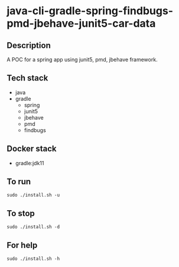 # java-cli-gradle-spring-findbugs-pmd-jbehave-junit5-car-data

## Description
A POC for a spring app using junit5,
pmd, jbehave framework.

## Tech stack
- java
- gradle
	- spring
  - junit5
  - jbehave
  - pmd
  - findbugs

## Docker stack
- gradle:jdk11

## To run
`sudo ./install.sh -u`

## To stop
`sudo ./install.sh -d`

## For help
`sudo ./install.sh -h`
